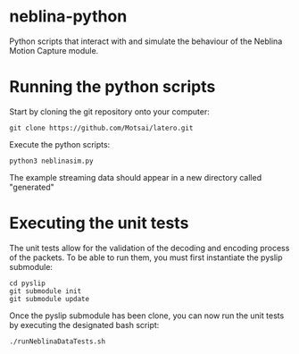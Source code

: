 # neblina-python
Python scripts that interact with and simulate the behaviour of the Neblina Motion Capture module.

# Running the python scripts 
Start by cloning the git repository onto your computer:
```
git clone https://github.com/Motsai/latero.git
```
Execute the python scripts:
```
python3 neblinasim.py
```
The example streaming data should appear in a new directory called "generated"

# Executing the unit tests
The unit tests allow for the validation of the decoding and encoding process of the packets. To be able to run them, you must first instantiate the pyslip submodule:
```
cd pyslip
git submodule init
git submodule update
```
Once the pyslip submodule has been clone, you can now run the unit tests by executing the designated bash script:
```
./runNeblinaDataTests.sh
```

